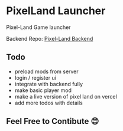 # PixelLand Launcher
Pixel-Land Game launcher

Backend Repo:
[Pixel-Land Backend](https://github.com/amirrezasalimi/pl-backend)
## Todo
- preload mods from server
- login / register ui
- integrate with backend fully
- make basic player mod
- make a live version of pixel land on vercel
- add more todos with details
## Feel Free to Contibute 😊